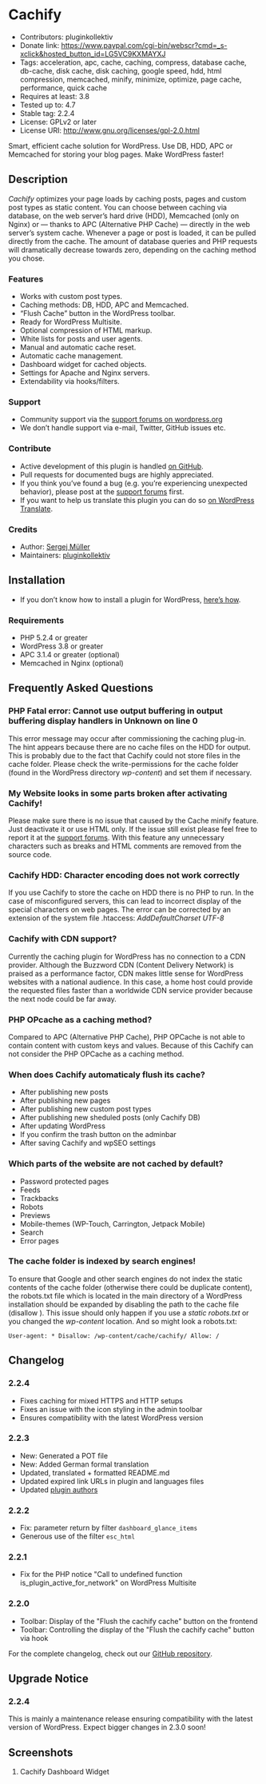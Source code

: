 # Cachify #
* Contributors:      pluginkollektiv
* Donate link:       https://www.paypal.com/cgi-bin/webscr?cmd=_s-xclick&hosted_button_id=LG5VC9KXMAYXJ
* Tags:              acceleration, apc, cache, caching, compress, database cache, db-cache, disk cache, disk caching, google speed, hdd, html compression, memcached, minify, minimize, optimize, page cache, performance, quick cache
* Requires at least: 3.8
* Tested up to:      4.7
* Stable tag:        2.2.4
* License:           GPLv2 or later
* License URI:       http://www.gnu.org/licenses/gpl-2.0.html

Smart, efficient cache solution for WordPress. Use DB, HDD, APC or Memcached for storing your blog pages. Make WordPress faster!

## Description ##
*Cachify* optimizes your page loads by caching posts, pages and custom post types as static content. You can choose between caching via database, on the web server’s hard drive (HDD), Memcached (only on Nginx) or — thanks to APC (Alternative PHP Cache) — directly in the web server’s system cache. Whenever a page or post is loaded, it can be pulled directly from the cache. The amount of database queries and PHP requests will dramatically decrease towards zero, depending on the caching method you chose.

### Features ###
* Works with custom post types.
* Caching methods: DB, HDD, APC and Memcached.
* “Flush Cache” button in the WordPress toolbar.
* Ready for WordPress Multisite.
* Optional compression of HTML markup.
* White lists for posts and user agents.
* Manual and automatic cache reset.
* Automatic cache management.
* Dashboard widget for cached objects.
* Settings for Apache and Nginx servers.
* Extendability via hooks/filters.

### Support ###
* Community support via the [support forums on wordpress.org](https://wordpress.org/support/plugin/cachify)
* We don’t handle support via e-mail, Twitter, GitHub issues etc.

### Contribute ###
* Active development of this plugin is handled [on GitHub](https://github.com/pluginkollektiv/cachify).
* Pull requests for documented bugs are highly appreciated.
* If you think you’ve found a bug (e.g. you’re experiencing unexpected behavior), please post at the [support forums](https://wordpress.org/support/plugin/cachify) first.
* If you want to help us translate this plugin you can do so [on WordPress Translate](https://translate.wordpress.org/projects/wp-plugins/cachify).

### Credits ###
* Author: [Sergej Müller](https://sergejmueller.github.io/)
* Maintainers: [pluginkollektiv](http://pluginkollektiv.org)


## Installation ##
* If you don’t know how to install a plugin for WordPress, [here’s how](http://codex.wordpress.org/Managing_Plugins#Installing_Plugins).

### Requirements ###
* PHP 5.2.4 or greater
* WordPress 3.8 or greater
* APC 3.1.4 or greater (optional)
* Memcached in Nginx (optional)


## Frequently Asked Questions ##

### PHP Fatal error: Cannot use output buffering in output buffering display handlers in Unknown on line 0 ###
This error message may occur after commissioning the caching plug-in. The hint appears because there are no cache files on the HDD for output. This is probably due to the fact that Cachify could not store files in the cache folder. Please check the write-permissions for the cache folder (found in the WordPress directory *wp-content*) and set them if necessary.

### My Website looks in some parts broken after activating Cachify! ###
Please make sure there is no issue that caused by the Cache minify feature. Just deactivate it or use HTML only. If the issue still exist please feel free to report it at the [support forums](https://wordpress.org/support/plugin/cachify). With this feature any unnecessary characters such as breaks and HTML comments are removed from the source code.

### Cachify HDD: Character encoding does not work correctly ###
If you use Cachify to store the cache on HDD there is no PHP to run. In the case of misconfigured servers, this can lead to incorrect display of the special characters on web pages. The error can be corrected by an extension of the system file .htaccess: *AddDefaultCharset UTF-8*

### Cachify with CDN support? ###
Currently the caching plugin for WordPress has no connection to a CDN provider. Although the Buzzword CDN (Content Delivery Network) is praised as a performance factor, CDN makes little sense for WordPress websites with a national audience. In this case, a home host could provide the requested files faster than a worldwide CDN service provider because the next node could be far away.

### PHP OPcache as a caching method? ###
Compared to APC (Alternative PHP Cache), PHP OPCache is not able to contain content with custom keys and values. Because of this Cachify can not consider the PHP OPCache as a caching method.

### When does Cachify automaticaly flush its cache? ###
* After publishing new posts
* After publishing new pages
* After publishing new custom post types
* After publishing new sheduled posts (only Cachify DB)
* After updating WordPress
* If you confirm the trash button on the adminbar
* After saving Cachify and wpSEO settings

### Which parts of the website are not cached by default? ###
* Password protected pages
* Feeds
* Trackbacks
* Robots
* Previews
* Mobile-themes (WP-Touch, Carrington, Jetpack Mobile)
* Search
* Error pages

### The cache folder is indexed by search engines! ###
To ensure that Google and other search engines do not index the static contents of the cache folder (otherwise there could be duplicate content), the robots.txt file which is located in the main directory of a WordPress installation should be expanded by disabling the path to the cache file (disallow ). This issue should only happen if you use a *static robots.txt* or you changed the *wp-content* location. And so might look a robots.txt:

`User-agent: *
Disallow: /wp-content/cache/cachify/
Allow: /`


## Changelog ##

### 2.2.4 ###
* Fixes caching for mixed HTTPS and HTTP setups
* Fixes an issue with the icon styling in the admin toolbar
* Ensures compatibility with the latest WordPress version

### 2.2.3 ###
* New: Generated a POT file
* New: Added German formal translation
* Updated, translated + formatted README.md
* Updated expired link URLs in plugin and languages files
* Updated [plugin authors](https://gist.github.com/glueckpress/f058c0ab973d45a72720)

### 2.2.2 ###
* Fix: parameter return by filter `dashboard_glance_items`
* Generous use of the filter `esc_html`

### 2.2.1 ###
* Fix for the PHP notice "Call to undefined function is_plugin_active_for_network" on WordPress Multisite

### 2.2.0 ###
* Toolbar: Display of the "Flush the cachify cache" button on the frontend
* Toolbar: Controlling the display of the "Flush the cachify cache" button via hook

For the complete changelog, check out our [GitHub repository](https://github.com/pluginkollektiv/cachify).

## Upgrade Notice ##

### 2.2.4 ###
This is mainly a maintenance release ensuring compatibility with the latest version of WordPress. Expect bigger changes in 2.3.0 soon!

## Screenshots ##
1. Cachify Dashboard Widget
